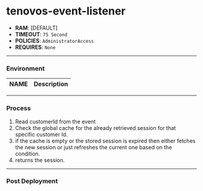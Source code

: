 # **tenovos-event-listener**

- **RAM**: [DEFAULT]
- **TIMEOUT**: `75 Second`
- **POLICIES**: `AdministratorAccess`
- **REQUIRES**: `None`

---
### Environment

| NAME | Description |
| ----------- | ----------- |

---
### Process

1. Read customerId from the event
2. Check the global cache for the already retrieved session for that specific customer Id.
3. if the cache is empty or the stored session is expired then either fetches the new session or just refreshes the current one based on the condition.
4. returns the session.

---
### Post Deployment
